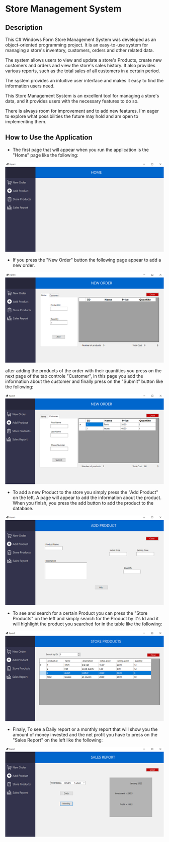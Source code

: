 # Store Management System

## Description

This C# Windows Form Store Management System was developed as an object-oriented programming project. It is an easy-to-use system for managing a store's inventory, customers, orders and other related data.

The system allows users to view and update a store's Products, create new customers and orders and view the store's sales history. It also provides various reports, such as the total sales of all customers in a certain period.

The system provides an intuitive user interface and makes it easy to find the information users need.

This Store Management System is an excellent tool for managing a store's data, and it provides users with the necessary features to do so.

There is always room for improvement and to add new features. I'm eager to explore what possibilities the future may hold and am open to implementing them.

## How to Use the Application

- The first page that will appear when you run the application is the "Home" page like the following:

![Alt text](https://github.com/BachirMasroua/Store-Management-System/blob/master/ProjectScreenshots/Screenshot%20(280).png)

- If you press the "New Order" button the following page appear to add a new order.

![Alt text](https://github.com/BachirMasroua/Store-Management-System/blob/master/ProjectScreenshots/Screenshot%20(281).png)

after adding the products of the order with their quantities you press on the next page of the tab controle "Customer", in this page you add the information about the customer and finally press on the "Submit" button like the following:

![Alt text](https://github.com/BachirMasroua/Store-Management-System/blob/master/ProjectScreenshots/Screenshot%20(286).png)

- To add a new Product to the store you simply press the "Add Product" on the left. A page will appear to add the information about the product. When you finish, you press the add button to add the product to the database.

![Alt text](https://github.com/BachirMasroua/Store-Management-System/blob/master/ProjectScreenshots/Screenshot%20(282).png)

- To see and search for a certain Product you can press the "Store Products" on the left and simply search for the Product by it's Id and it will highlight the product you searched for in the table like the following:

![Alt text](https://github.com/BachirMasroua/Store-Management-System/blob/master/ProjectScreenshots/Screenshot%20(287).png)

- Finaly, To see a Daily report or a monthly report that will show you the amount of money invested and the net profit you have to press on the "Sales Report" on the left like the following:

![Alt text](https://github.com/BachirMasroua/Store-Management-System/blob/master/ProjectScreenshots/Screenshot%20(284).png)
